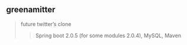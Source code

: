 ## greenamitter
> future twitter’s clone
>> Spring boot 2.0.5 (for some modules 2.0.4), MySQL, Maven
